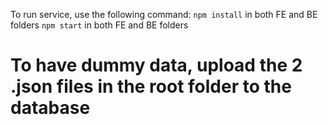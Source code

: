To run service, use the following command:
```npm install``` in both FE and BE folders
```npm start``` in both FE and BE folders

# To have dummy data, upload the 2 .json files in the root folder to the database


